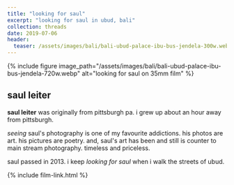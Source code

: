 ```yaml
---
title: "looking for saul"
excerpt: "looking for saul in ubud, bali"
collection: threads
date: 2019-07-06
header:
  teaser: /assets/images/bali/bali-ubud-palace-ibu-bus-jendela-300w.webp
---
```


{% include figure image_path="/assets/images/bali/bali-ubud-palace-ibu-bus-jendela-720w.webp" alt="looking for saul on 35mm film" %}

## saul leiter

**saul leiter** was originally from pittsburgh pa. i grew up about an hour away from pittsburgh.

*seeing* saul's photography is one of my favourite addictions. his photos are art. his pictures are poetry. and, saul's art has been and still is counter to main stream photography. timeless and priceless.

saul passed in 2013. i keep *looking for saul* when i walk the streets of ubud.

{% include film-link.html %}